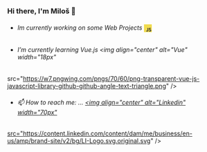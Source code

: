 ### **Hi there, I'm Miloš** 👋

* ###### Im currently working on some Web Projects <img align="center" alt="JavaScript" width="18px" src="https://raw.githubusercontent.com/github/explore/80688e429a7d4ef2fca1e82350fe8e3517d3494d/topics/javascript/javascript.png" />
* ###### I’m currently learning Vue.js <img align="center" alt="Vue" width="18px" 
src="https://w7.pngwing.com/pngs/70/60/png-transparent-vue-js-javascript-library-github-github-angle-text-triangle.png" />
* ###### 📫 How to reach me: ...  <a href="https://www.linkedin.com/in/milo%C5%A1-mi%C4%87evi%C4%87-642829205/"><img align="center" alt="Linkedin" width="70px" 
src="https://content.linkedin.com/content/dam/me/business/en-us/amp/brand-site/v2/bg/LI-Logo.svg.original.svg" /></a>
